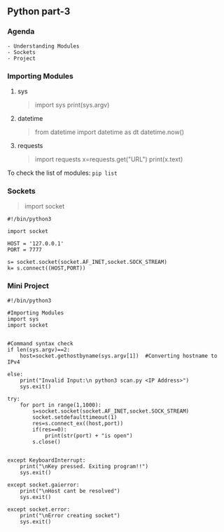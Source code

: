 ## Python part-3 

### Agenda
	- Understanding Modules
	- Sockets
	- Project


### Importing Modules
1) sys
	> import sys
	> print(sys.argv)

2) datetime
	> from datetime import datetime as dt
	> datetime.now()

3) requests
	> import requests
	> x=requests.get("URL")
	> print(x.text)

To check the list of modules: `pip list`

### Sockets
> import socket

```
#!/bin/python3

import socket

HOST = '127.0.0.1'
PORT = 7777

s= socket.socket(socket.AF_INET,socket.SOCK_STREAM)
k= s.connect((HOST,PORT))

```

### Mini Project

```
#!/bin/python3

#Importing Modules
import sys
import socket


#Command syntax check
if len(sys.argv)==2:
    host=socket.gethostbyname(sys.argv[1])  #Converting hostname to IPv4

else:
    print("Invalid Input:\n python3 scan.py <IP Address>")
    sys.exit()

try:
    for port in range(1,1000):
        s=socket.socket(socket.AF_INET,socket.SOCK_STREAM)
        socket.setdefaulttimeout(1)
        res=s.connect_ex((host,port))
        if(res==0):
            print(str(port) + "is open")
        s.close()


except KeyboardInterrupt:
    print("\nKey pressed. Exiting program!!")
    sys.exit()

except socket.gaierror:
    print("\nHost cant be resolved")
    sys.exit()

except socket.error:
    print("\nError creating socket")
    sys.exit()
```